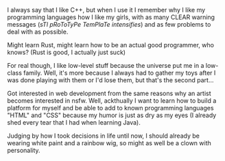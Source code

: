 I always say that I like C++, but when I use it I remember why I like my programming languages how I like my girls, 
with as many CLEAR warning messages (*sTl pRoToTyPe TemPlaTe intensifies*) 
and as few problems to deal with as possible.

Might learn Rust, might learn how to be an actual good programmer, who knows?
(Rust is good, I actually just suck)

For real though, I like low-level stuff because the universe put me in a low-class family.
Well, it's more because I always had to gather my toys after I was done playing with them or I'd lose them, 
but that's the second part...

Got interested in web development from the same reasons why an artist becomes interested in nsfw.
Well, ackthually I want to learn how to build a platform for myself
and be able to add to known programming languages "HTML" and "CSS" because my humor is just as dry
as my eyes (I already shed every tear that I had when learning Java).

Judging by how I took decisions in life until now, I should already be wearing white paint and a rainbow wig,
so might as well be a clown with personality.
